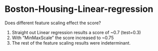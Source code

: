 # Boston-Housing-Linear-regression
Does different feature scaling effect the score?
1.	Straight out Linear regression results a score of ~0.7 (test=0.3) 
2.	With “MinMaxScale” the score increased to ~0.75  
3.  The rest of the feature scaling results were indeterminant.
